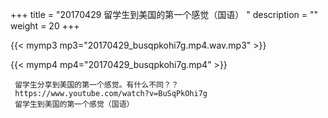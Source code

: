 +++
title = "20170429  留学生到美国的第一个感觉（国语） "
description = ""
weight = 20
+++

{{< mymp3 mp3="20170429_busqpkohi7g.mp4.wav.mp3" >}}

{{< mymp4 mp4="20170429_busqpkohi7g.mp4" >}}

     留学生分享到美国的第一个感觉。有什么不同？？ 
     https://www.youtube.com/watch?v=BuSqPkOhi7g 
     留学生到美国的第一个感觉（国语） 
